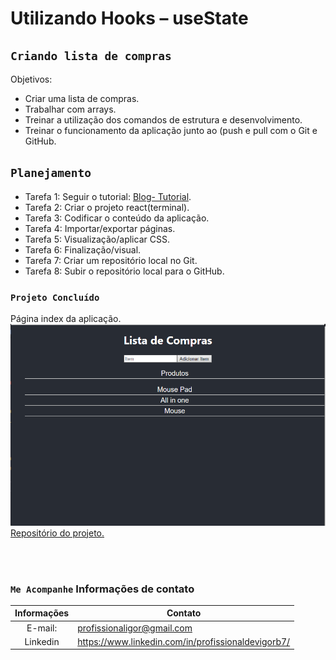 # Utilizando Hooks – useState 
## `Criando lista de compras`

Objetivos:
* Criar uma lista de compras.
* Trabalhar com arrays.
* Treinar a utilização dos comandos de estrutura e desenvolvimento.
* Treinar o funcionamento da aplicação junto ao (push e pull com o Git e GitHub.

## `Planejamento`

* Tarefa 1: Seguir o tutorial: [Blog- Tutorial](https://blog.cod3r.com.br/utilizando-hooks-usestate/).
* Tarefa 2: Criar o projeto react(terminal).
* Tarefa 3: Codificar o conteúdo da aplicação.
* Tarefa 4: Importar/exportar páginas.
* Tarefa 5: Visualização/aplicar CSS.
* Tarefa 6: Finalização/visual.
* Tarefa 7: Criar um repositório local no Git.
* Tarefa 8: Subir o repositório local para o GitHub.

### `Projeto Concluído`

Página index da aplicação.
![index](index.png)
[Repositório do projeto.](https://github.com/Igor829-art/list.git)


<br>
<br> 
    
### `Me Acompanhe` Informações de contato

Informações   | Contato
:------------:|--------------------------
E-mail:       |profissionaligor@gmail.com
Linkedin      |<https://www.linkedin.com/in/profissionaldevigorb7/>
